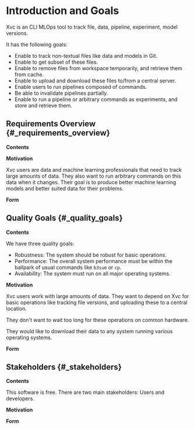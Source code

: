 # Introduction and Goals

<!-- Describes the relevant requirements and the driving forces that software -->
<!-- architects and development team must consider. These include -->
<!--  -->
<!-- -   underlying business goals, -->
<!--  -->
<!-- -   essential features, -->
<!--  -->
<!-- -   essential functional requirements, -->
<!--  -->
<!-- -   quality goals for the architecture and -->
<!--  -->
<!-- -   relevant stakeholders and their expectations -->

Xvc is an CLI MLOps tool to track file, data, pipeline, experiment, model versions. 

It has the following goals: 

- Enable to track non-textual files like data and models in Git. 
- Enable to get subset of these files. 
- Enable to remove files from workspace temporarily, and retrieve them from cache.
- Enable to upload and download these files to/from a central server. 
- Enable users to run pipelines composed of commands. 
- Be able to invalidate pipelines partially. 
- Enable to run a pipeline or arbitrary commands as experiments, and store and retrieve them. 

## Requirements Overview {#_requirements_overview}

**Contents**

<!-- Short description of the functional requirements, driving forces, -->
<!-- extract (or abstract) of requirements. Link to (hopefully existing) -->
<!-- requirements documents (with version number and information where to -->
<!-- find it). -->

**Motivation**

<!-- From the point of view of the end users a system is created or modified -->
<!-- to improve support of a business activity and/or improve the quality. -->

Xvc users are data and machine learning professionals that need to track large amounts of data. 
They also want to run arbitrary commands on this data when it changes. 
Their goal is to produce better machine learning models and better suited data for their problems. 

**Form**

<!-- Short textual description, probably in tabular use-case format. If -->
<!-- requirements documents exist this overview should refer to these -->
<!-- documents. -->
<!--  -->
<!-- Keep these excerpts as short as possible. Balance readability of this -->
<!-- document with potential redundancy w.r.t to requirements documents. -->
<!--  -->
<!-- See [Introduction and Goals](https://docs.arc42.org/section-1/) in the -->
<!-- arc42 documentation. -->
<!--  -->

## Quality Goals {#_quality_goals}

**Contents**

<!-- The top three (max five) quality goals for the architecture whose -->
<!-- fulfillment is of highest importance to the major stakeholders. We -->
<!-- really mean quality goals for the architecture. Don't confuse them with -->
<!-- project goals. They are not necessarily identical. -->
<!--  -->
<!-- Consider this overview of potential topics (based upon the ISO 25010 -->
<!-- standard): -->
<!--  -->
<!-- ![Categories of Quality -->
<!-- Requirements](images/01_2_iso-25010-topics-EN.png) -->
<!--  -->

We have three quality goals:

- Robustness: The system should be robust for basic operations. 
- Performance: The overall system performance must be within the ballpark of usual commands like `b3sum` or `cp`. 
- Availability: The system must run on all major operating systems. 

**Motivation**

<!-- You should know the quality goals of your most important stakeholders, -->
<!-- since they will influence fundamental architectural decisions. Make sure -->
<!-- to be very concrete about these qualities, avoid buzzwords. If you as an -->
<!-- architect do not know how the quality of your work will be judged... -->

Xvc users work with large amounts of data. 
They want to depend on Xvc for basic operations like tracking file versions, and uploading these to a central location. 

They don't want to wait too long for these operations on common hardware.

They would like to download their data to any system running various operating systems.

**Form**

<!-- A table with quality goals and concrete scenarios, ordered by priorities -->

## Stakeholders {#_stakeholders}

**Contents**

<!-- Explicit overview of stakeholders of the system, i.e. all person, roles -->
<!-- or organizations that -->
<!--  -->
<!-- -   should know the architecture -->
<!--  -->
<!-- -   have to be convinced of the architecture -->
<!--  -->
<!-- -   have to work with the architecture or with code -->
<!--  -->
<!-- -   need the documentation of the architecture for their work -->
<!--  -->
<!-- -   have to come up with decisions about the system or its development -->
<!--  -->

This software is free. 
There are two main stakeholders: Users and developers. 

**Motivation**

<!-- You should know all parties involved in development of the system or -->
<!-- affected by the system. Otherwise, you may get nasty surprises later in -->
<!-- the development process. These stakeholders determine the extent and the -->
<!-- level of detail of your work and its results. -->

**Form**

<!-- Table with role names, person names, and their expectations with respect -->
<!-- to the architecture and its documentation. -->

<!-- +-------------+---------------------------+---------------------------+ -->
<!-- | Role/Name   | Contact                   | Expectations              | -->
<!-- +=============+===========================+===========================+ -->
<!-- | *\<Role-1>* | *\<Contact-1>*            | *\<Expectation-1>*        | -->
<!-- +-------------+---------------------------+---------------------------+ -->
<!-- | *\<Role-2>* | *\<Contact-2>*            | *\<Expectation-2>*        | -->
<!-- +-------------+---------------------------+---------------------------+ -->
<!--  -->
